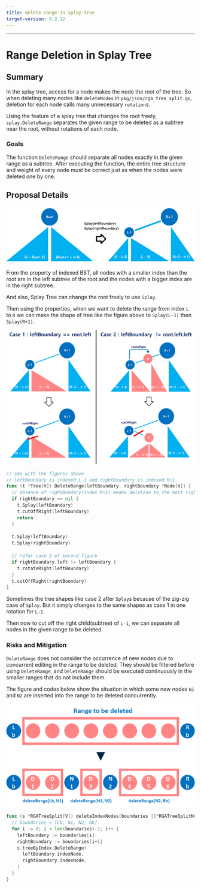 ```yaml
---
title: delete-range-in-splay-tree
target-version: 0.2.12
---
```


---

# Range Deletion in Splay Tree

## Summary

In the splay tree, access for a node makes the node the root of the tree. So when deleting many nodes like `deleteNodes` in `pkg/json/rga_tree_split.go`, deletion for each node calls many unnecessary `rotation`s.

Using the feature of a splay tree that changes the root freely, `splay.DeleteRange` separates the given range to be deleted as a subtree near the root, without rotations of each node.

### Goals

The function `DeleteRange` should separate all nodes exactly in the given range as a subtree. After executing the function, the entire tree structure and weight of every node must be correct just as when the nodes were deleted one by one.

## Proposal Details

![delete-range-in-splay-tree-1](./media/range-deletion-in-splay-tree-1-index-of-subtrees.png)

From the property of indexed BST, all nodes with a smaller index than the root are in the left subtree of the root and the nodes with a bigger index are in the right subtree.

And also, Splay Tree can change the root freely to use `Splay`.

Then using the properties, when we want to delete the range from index `L` to `R` we can make the shape of tree like the figure above to `Splay(L-1)` then `Splay(R+1)`.

![delete-range-in-splay-tree-2](./media/range-deletion-in-splay-tree-2-separation.png)

```go
// see with the figures above
// leftBoundary is indexed L-1 and rightBoundary is indexed R+1.
func (t *Tree[V]) DeleteRange(leftBoundary, rightBoundary *Node[V]) {
  // absence of rightBondary(index R+1) means deletion to the most right of tree.
  if rightBoundary == nil {
    t.Splay(leftBoundary)
    t.cutOffRight(leftBoundary)
    return
  }

  t.Splay(leftBoundary)
  t.Splay(rightBoundary)

  // refer case 2 of second figure
  if rightBoundary.left != leftBoundary {
    t.rotateRight(leftBoundary)
  }
  t.cutOffRight(rightBoundary)
}

```

Sometimes the tree shapes like case 2 after `Splay`s because of the zig-zig case of `Splay`. But it simply changes to the same shapes as case 1 in one rotation for `L-1`.

Then now to cut off the right child(subtree) of `L-1`, we can separate all nodes in the given range to be deleted.

### Risks and Mitigation

`DeleteRange` does not consider the occurrence of new nodes due to concurrent editing in the range to be deleted. They should be filtered before using `DeleteRange`, and `DeleteRange` should be executed continuously in the smaller ranges that do not include them.

The figure and codes below show the situation in which some new nodes `N1` and `N2` are inserted into the range to be deleted concurrently.

![delete-range-in-splay-tree-3](./media/range-deletion-in-splay-tree-3-mitigation.png)

```go
func (s *RGATreeSplit[V]) deleteIndexNodes(boundaries []*RGATreeSplitNode[V]) {
  // boundaries = [Lb, N1, N2, Rb]
  for i := 0; i < len(boundaries)-1; i++ { 
    leftBoundary := boundaries[i]
    rightBoundary := boundaries[i+1]
    s.treeByIndex.DeleteRange(
      leftBoundary.indexNode,
      rightBoundary.indexNode,
    )
  }
}
```
